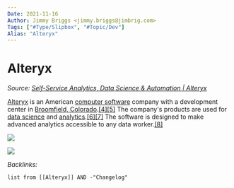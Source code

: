 ```yaml
---
Date: 2021-11-16
Author: Jimmy Briggs <jimmy.briggs@jimbrig.com>
Tags: ["#Type/Slipbox", "#Topic/Dev"]
Alias: "Alteryx"
---
```


# Alteryx

*Source: [Self-Service Analytics, Data Science & Automation | Alteryx](https://www.alteryx.com/)*

[Alteryx](https://www.alteryx.com/) is an American [computer software](https://en.wikipedia.org/wiki/Computer_software "Computer software") company with a development center in [Broomfield, Colorado](https://en.wikipedia.org/wiki/Broomfield,_Colorado "Broomfield, Colorado").[[4]](https://en.wikipedia.org/wiki/Alteryx#cite_note-4)[[5]](https://en.wikipedia.org/wiki/Alteryx#cite_note-BizWest-5) The company's products are used for [data science](https://en.wikipedia.org/wiki/Data_science "Data science") and [analytics](https://en.wikipedia.org/wiki/Analytics "Analytics").[[6]](https://en.wikipedia.org/wiki/Alteryx#cite_note-FortuneRoundB-6)[[7]](https://en.wikipedia.org/wiki/Alteryx#cite_note-DailyCameraRoundB-7) The software is designed to make advanced analytics accessible to any data worker.[[8]](https://en.wikipedia.org/wiki/Alteryx#cite_note-8)

![](https://th.bing.com/th/id/OIP.nQtYtX1OugdBlT0axV611wHaEK?pid=ImgDet&rs=1)



![](https://th.bing.com/th/id/OIP.i5-oHZWtC_HXI_b1R-rz9AHaDt?pid=ImgDet&rs=1)



*Backlinks:*

```dataview
list from [[Alteryx]] AND -"Changelog"
```